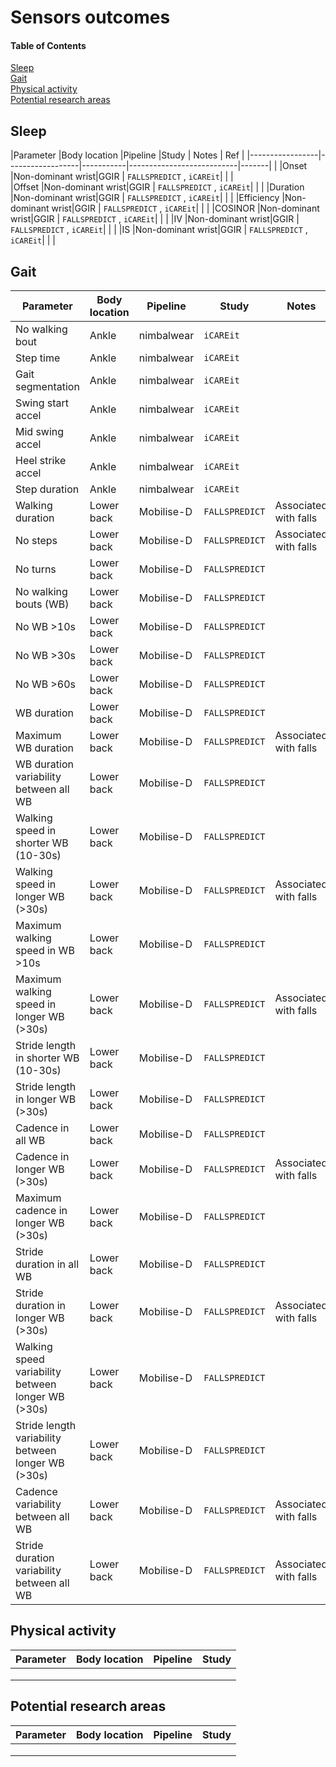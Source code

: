 # Sensors outcomes
#### Table of Contents  
[Sleep](#Sleep)  
[Gait](#Gait)  
[Physical activity](#Physical-activity)  
[Potential research areas](#Potential-research-areas)  

 
## Sleep
|Parameter        |Body location     |Pipeline   |Study                      | Notes | Ref |
|-----------------|------------------|-----------|---------------------------|-------|     |
|Onset            |Non-dominant wrist|GGIR       | `FALLSPREDICT` , `iCAREit`|       |     |  
|Offset           |Non-dominant wrist|GGIR       | `FALLSPREDICT` , `iCAREit`|       |     |
|Duration         |Non-dominant wrist|GGIR       | `FALLSPREDICT` , `iCAREit`|       |     |
|Efficiency       |Non-dominant wrist|GGIR       | `FALLSPREDICT` , `iCAREit`|       |     |
|COSINOR          |Non-dominant wrist|GGIR       | `FALLSPREDICT` , `iCAREit`|       |     |
|IV               |Non-dominant wrist|GGIR       | `FALLSPREDICT` , `iCAREit`|       |     |
|IS               |Non-dominant wrist|GGIR       | `FALLSPREDICT` , `iCAREit`|       |     |

## Gait
|Parameter                                         |Body location   |Pipeline   |Study          | Notes               |
|--------------------------------------------------|----------------|-----------|---------------|---------------------|
|No walking bout                                   |Ankle           |nimbalwear |`iCAREit`      |                     |   
|Step time                                         |Ankle           |nimbalwear |`iCAREit`      |                     |   
|Gait segmentation                                 |Ankle           |nimbalwear |`iCAREit`      |                     |   
|Swing start accel                                 |Ankle           |nimbalwear |`iCAREit`      |                     |   
|Mid swing accel                                   |Ankle           |nimbalwear |`iCAREit`      |                     |   
|Heel strike accel                                 |Ankle           |nimbalwear |`iCAREit`      |                     |   
|Step duration                                     |Ankle           |nimbalwear |`iCAREit`      |                     |   
|Walking duration                                  |Lower back      |Mobilise-D |`FALLSPREDICT` |Associated with falls|
|No steps                                          |Lower back      |Mobilise-D |`FALLSPREDICT` |Associated with falls|
|No turns                                          |Lower back      |Mobilise-D |`FALLSPREDICT` |                     |
|No walking bouts (WB)                             |Lower back      |Mobilise-D |`FALLSPREDICT` |                     |
|No WB   >10s                                      |Lower back      |Mobilise-D |`FALLSPREDICT` |                     |
|No WB    >30s                                     |Lower back      |Mobilise-D |`FALLSPREDICT` |                     |
|No WB    >60s                                     |Lower back      |Mobilise-D |`FALLSPREDICT` |                     |
|WB duration                                       |Lower back      |Mobilise-D |`FALLSPREDICT` |                     |
|Maximum WB duration                               |Lower back      |Mobilise-D |`FALLSPREDICT` |Associated with falls|
|WB duration variability between all WB            |Lower back      |Mobilise-D |`FALLSPREDICT` |                     |
|Walking speed in shorter WB  (10-30s)             |Lower back      |Mobilise-D |`FALLSPREDICT` |                     |
|Walking speed in longer WB  (>30s)                |Lower back      |Mobilise-D |`FALLSPREDICT` |Associated with falls|
|Maximum walking speed in WB >10s                  |Lower back      |Mobilise-D |`FALLSPREDICT` |                     |
|Maximum walking speed in longer WB (>30s)         |Lower back      |Mobilise-D |`FALLSPREDICT` |Associated with falls|
|Stride length in shorter WB (10-30s)              |Lower back      |Mobilise-D |`FALLSPREDICT` |                     |
|Stride length in longer WB (>30s)                 |Lower back      |Mobilise-D |`FALLSPREDICT` |                     |
|Cadence in all WB                                 |Lower back      |Mobilise-D |`FALLSPREDICT` |                     |
|Cadence in longer WB (>30s)                       |Lower back      |Mobilise-D |`FALLSPREDICT` |Associated with falls|
|Maximum cadence in longer WB (>30s)               |Lower back      |Mobilise-D |`FALLSPREDICT` |                     |
|Stride duration in all WB                         |Lower back      |Mobilise-D |`FALLSPREDICT` |                     |
|Stride duration in longer WB (>30s)               |Lower back      |Mobilise-D |`FALLSPREDICT` |Associated with falls|
|Walking speed variability between longer WB (>30s)|Lower back      |Mobilise-D |`FALLSPREDICT` |                     |
|Stride length variability between longer WB (>30s)|Lower back      |Mobilise-D |`FALLSPREDICT` |                     |
|Cadence variability between all WB                |Lower back      |Mobilise-D |`FALLSPREDICT` |Associated with falls|
|Stride duration variability between all WB        |Lower back      |Mobilise-D |`FALLSPREDICT` |Associated with falls|


## Physical activity
|Parameter   |Body location   |Pipeline   |Study   |
|---|---|---|---|
|   |   |   |   |   
|   |   |   |   |   
|   |   |   |   |   

## Potential research areas
|Parameter   |Body location   |Pipeline   |Study   |
|---|---|---|---|
|   |   |   |   |   
|   |   |   |   |   
|   |   |   |   |   
